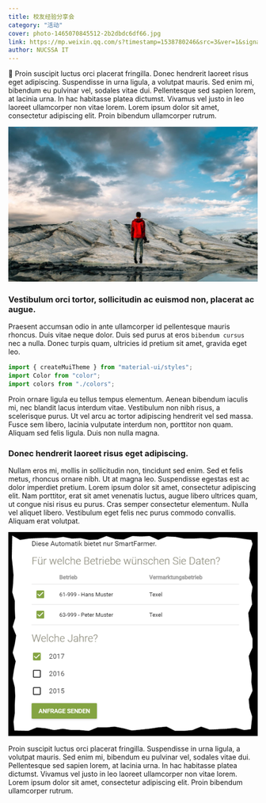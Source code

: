 ```yaml
---
title: 校友经验分享会
category: "活动"
cover: photo-1465070845512-2b2dbdc6df66.jpg
link: https://mp.weixin.qq.com/s?timestamp=1538780246&src=3&ver=1&signature=GOmjOdoc7cX9PTVTtmkkUSJVQI46sGpeCmdsD8UP3vKvPxTAGqCoEfJPBMjoPFkmOnAyAygzW8zElJxl1s7Ut*ZaD6AtZ7UBSV22ZQD3Xo0FrG9wrUztV0BuOQnNayfdntvMQlzKDFIM1JjO3jjFjDwPlicU6R-lHNcoKyicbfE=
author: NUCSSA IT
---
```


:100: Proin suscipit luctus orci placerat fringilla. Donec hendrerit laoreet risus eget adipiscing. Suspendisse in urna ligula, a volutpat mauris. Sed enim mi, bibendum eu pulvinar vel, sodales vitae dui. Pellentesque sed sapien lorem, at lacinia urna. In hac habitasse platea dictumst. Vivamus vel justo in leo laoreet ullamcorper non vitae lorem. Lorem ipsum dolor sit amet, consectetur adipiscing elit. Proin bibendum ullamcorper rutrum.

![unsplash.com](./photo-1465070845512-2b2dbdc6df66.jpg)

### Vestibulum orci tortor, sollicitudin ac euismod non, placerat ac augue.

Praesent accumsan odio in ante ullamcorper id pellentesque mauris rhoncus. Duis vitae neque dolor. Duis sed purus at eros `bibendum cursus` nec a nulla. Donec turpis quam, ultricies id pretium sit amet, gravida eget leo.

```javascript
import { createMuiTheme } from "material-ui/styles";
import Color from "color";
import colors from "./colors";
```

Proin ornare ligula eu tellus tempus elementum. Aenean bibendum iaculis mi, nec blandit lacus interdum vitae. Vestibulum non nibh risus, a scelerisque purus. Ut vel arcu ac tortor adipiscing hendrerit vel sed massa. Fusce sem libero, lacinia vulputate interdum non, porttitor non quam. Aliquam sed felis ligula. Duis non nulla magna.

### Donec hendrerit laoreet risus eget adipiscing.

Nullam eros mi, mollis in sollicitudin non, tincidunt sed enim. Sed et felis metus, rhoncus ornare nibh. Ut at magna leo. Suspendisse egestas est ac dolor imperdiet pretium. Lorem ipsum dolor sit amet, consectetur adipiscing elit. Nam porttitor, erat sit amet venenatis luctus, augue libero ultrices quam, ut congue nisi risus eu purus. Cras semper consectetur elementum. Nulla vel aliquet libero. Vestibulum eget felis nec purus commodo convallis. Aliquam erat volutpat.

![test](./33893097-e5a70c34-df5a-11e7-8f5e-40e057626770.png)

Proin suscipit luctus orci placerat fringilla. Suspendisse in urna ligula, a volutpat mauris. Sed enim mi, bibendum eu pulvinar vel, sodales vitae dui. Pellentesque sed sapien lorem, at lacinia urna. In hac habitasse platea dictumst. Vivamus vel justo in leo laoreet ullamcorper non vitae lorem. Lorem ipsum dolor sit amet, consectetur adipiscing elit. Proin bibendum ullamcorper rutrum.
